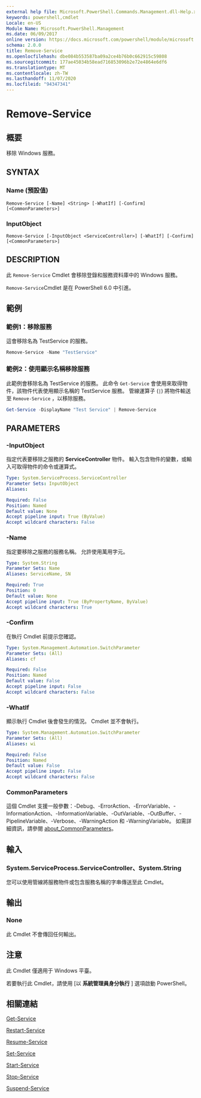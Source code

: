 ```yaml
---
external help file: Microsoft.PowerShell.Commands.Management.dll-Help.xml
keywords: powershell,cmdlet
Locale: en-US
Module Name: Microsoft.PowerShell.Management
ms.date: 06/09/2017
online version: https://docs.microsoft.com/powershell/module/microsoft.powershell.management/remove-service?view=powershell-7.1&WT.mc_id=ps-gethelp
schema: 2.0.0
title: Remove-Service
ms.openlocfilehash: dbe084b553587ba09a2ce4b76b0c662915c59808
ms.sourcegitcommit: 177ae45034b58ead716853096b2e72e4864e6df6
ms.translationtype: MT
ms.contentlocale: zh-TW
ms.lasthandoff: 11/07/2020
ms.locfileid: "94347341"
---
```

# Remove-Service

## 概要
移除 Windows 服務。

## SYNTAX

### Name (預設值)

```
Remove-Service [-Name] <String> [-WhatIf] [-Confirm] [<CommonParameters>]
```

### InputObject

```
Remove-Service [-InputObject <ServiceController>] [-WhatIf] [-Confirm] [<CommonParameters>]
```

## DESCRIPTION

此 `Remove-Service` Cmdlet 會移除登錄和服務資料庫中的 Windows 服務。

`Remove-Service`Cmdlet 是在 PowerShell 6.0 中引進。

## 範例

### 範例1：移除服務

這會移除名為 TestService 的服務。

```powershell
Remove-Service -Name "TestService"
```

### 範例2：使用顯示名稱移除服務

此範例會移除名為 TestService 的服務。 此命令 `Get-Service` 會使用來取得物件，該物件代表使用顯示名稱的 TestService 服務。 管線運算子 (`|`) 將物件輸送至 `Remove-Service` ，以移除服務。

```powershell
Get-Service -DisplayName "Test Service" | Remove-Service
```

## PARAMETERS

### -InputObject

指定代表要移除之服務的 **ServiceController** 物件。 輸入包含物件的變數，或輸入可取得物件的命令或運算式。

```yaml
Type: System.ServiceProcess.ServiceController
Parameter Sets: InputObject
Aliases:

Required: False
Position: Named
Default value: None
Accept pipeline input: True (ByValue)
Accept wildcard characters: False
```

### -Name

指定要移除之服務的服務名稱。 允許使用萬用字元。

```yaml
Type: System.String
Parameter Sets: Name
Aliases: ServiceName, SN

Required: True
Position: 0
Default value: None
Accept pipeline input: True (ByPropertyName, ByValue)
Accept wildcard characters: True
```

### -Confirm

在執行 Cmdlet 前提示您確認。

```yaml
Type: System.Management.Automation.SwitchParameter
Parameter Sets: (All)
Aliases: cf

Required: False
Position: Named
Default value: False
Accept pipeline input: False
Accept wildcard characters: False
```

### -WhatIf

顯示執行 Cmdlet 後會發生的情況。 Cmdlet 並不會執行。

```yaml
Type: System.Management.Automation.SwitchParameter
Parameter Sets: (All)
Aliases: wi

Required: False
Position: Named
Default value: False
Accept pipeline input: False
Accept wildcard characters: False
```

### CommonParameters

這個 Cmdlet 支援一般參數：-Debug、-ErrorAction、-ErrorVariable、-InformationAction、-InformationVariable、-OutVariable、-OutBuffer、-PipelineVariable、-Verbose、-WarningAction 和 -WarningVariable。 如需詳細資訊，請參閱 [about_CommonParameters](https://go.microsoft.com/fwlink/?LinkID=113216)。

## 輸入

### System.ServiceProcess.ServiceController、System.String

您可以使用管線將服務物件或包含服務名稱的字串傳送至此 Cmdlet。

## 輸出

### None

此 Cmdlet 不會傳回任何輸出。

## 注意

此 Cmdlet 僅適用于 Windows 平臺。

若要執行此 Cmdlet，請使用 [以 **系統管理員身分執行** ] 選項啟動 PowerShell。

## 相關連結

[Get-Service](Get-Service.md)

[Restart-Service](Restart-Service.md)

[Resume-Service](Resume-Service.md)

[Set-Service](Set-Service.md)

[Start-Service](Start-Service.md)

[Stop-Service](Stop-Service.md)

[Suspend-Service](Suspend-Service.md)

